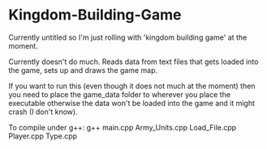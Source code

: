 # Kingdom-Building-Game
Currently untitled so I'm just rolling with 'kingdom building game' at the moment. 

Currently doesn't do much. Reads data from text files that gets loaded into the game, sets up and draws the game map. 

If you want to run this (even though it does not much at the moment) then you need to place the game_data folder to wherever you place the executable otherwise the data won't be loaded into the game and it might crash (I don't know).

To compile under g++: g++ main.cpp Army_Units.cpp Load_File.cpp Player.cpp Type.cpp

